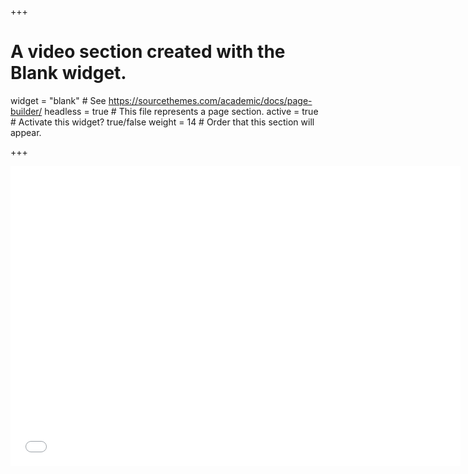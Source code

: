 +++
# A video section created with the Blank widget.

widget = "blank"  # See https://sourcethemes.com/academic/docs/page-builder/
headless = true  # This file represents a page section.
active = true  # Activate this widget? true/false
weight = 14  # Order that this section will appear.

+++

<iframe width="720" height="480" src="static/img/clouds.mp4" align="middle" frameborder="0" allowfullscreen></iframe>
